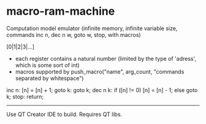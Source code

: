 macro-ram-machine
=================

Computation model emulator (infinite memory, infinite variable size, commands inc n, dec n w, goto w, stop, with macros)

[0|1|2|3|...]

- each register contains a natural number (limited by the type of 'adress', which is some sort of int)
- macros supported by push_macro("name", arg_count, "commands separated by whitespace")

inc n: [n] = [n] + 1;
goto k: goto k;
dec n k: if ([n] != 0) [n] = [n] - 1; else goto k;
stop: return;

---

Use QT Creator IDE to build. Requires QT libs.
